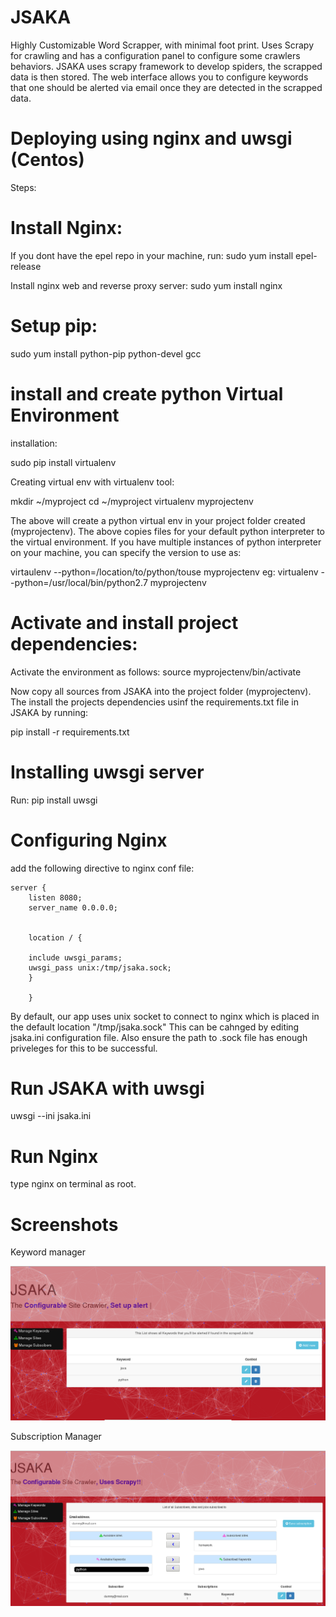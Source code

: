# JSAKA
Highly Customizable Word Scrapper, with minimal foot print. Uses Scrapy for crawling and has a configuration panel to configure some crawlers behaviors.
JSAKA uses scrapy framework to develop spiders, the scrapped data is then stored. The web interface allows you to configure keywords that one should be alerted via email once they are detected in the scrapped data.

# Deploying using nginx and uwsgi (Centos)

Steps:

# Install Nginx:


If you dont have the epel repo in your machine, run:
  sudo yum install epel-release

Install nginx web and reverse proxy server:
  sudo yum install nginx
 
# Setup pip:

  sudo yum install python-pip python-devel gcc

# install and create python Virtual Environment

installation:

  sudo pip install virtualenv

Creating virtual env with virtualenv tool:

  mkdir ~/myproject
  cd ~/myproject
  virtualenv myprojectenv

The above will create a python virtual env in your project folder created (myprojectenv).
The above copies files for your default python interpreter to the virtual environment.
If you have multiple instances of python interpreter on your machine, you can specify the version to use as:

  virtaulenv --python=/location/to/python/touse myprojectenv
  eg: virtualenv --python=/usr/local/bin/python2.7 myprojectenv

# Activate and install project dependencies:

Activate the environment as follows:
  source myprojectenv/bin/activate

Now copy all sources from JSAKA into the project folder (myprojectenv).
The install the projects dependencies usinf the requirements.txt file in JSAKA by running:

  pip install -r requirements.txt

# Installing uwsgi server

Run:
  pip install uwsgi
  
# Configuring Nginx

add the following directive to nginx conf file:

    server {
        listen 8080;
        server_name 0.0.0.0;


        location / {

        include uwsgi_params;
        uwsgi_pass unix:/tmp/jsaka.sock;
        }

        }

By default, our app uses unix socket to connect to nginx which is placed in the default location "/tmp/jsaka.sock"
This can be cahnged by editing jsaka.ini configuration file. Also ensure the path to .sock file has enough priveleges for this to be successful.

# Run JSAKA with uwsgi

  uwsgi --ini jsaka.ini
  
# Run Nginx

 type nginx on terminal as root.
 


# Screenshots
Keyword manager

![alt text](jsaka/screenshots/Keywords.png)

Subscription Manager

![alt text](jsaka/screenshots/Manage_Subs.png)


